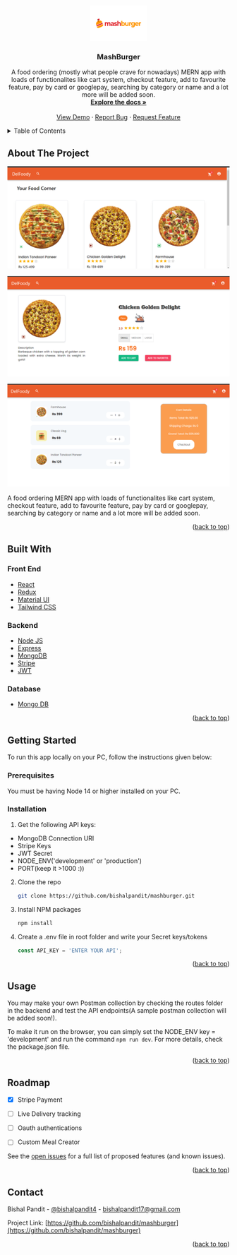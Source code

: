 <div id="top"></div>
<!--
*** Thanks for checking out the Best-README-Template. If you have a suggestion
*** that would make this better, please fork the repo and create a pull request
*** or simply open an issue with the tag "enhancement".
*** Don't forget to give the project a star!
*** Thanks again! Now go create something AMAZING! :D
-->



<!-- PROJECT SHIELDS -->
<!--
*** I'm using markdown "reference style" links for readability.
*** Reference links are enclosed in brackets [ ] instead of parentheses ( ).
*** See the bottom of this document for the declaration of the reference variables
*** for contributors-url, forks-url, etc. This is an optional, concise syntax you may use.
*** https://www.markdownguide.org/basic-syntax/#reference-style-links
-->




<!-- PROJECT LOGO -->
<br />
<div align="center">
  <a href="https://github.com/bishalpandit/mashburger">
    <img src="images/mashburger_logo.png" alt="Logo" width="130" height="80">
  </a>

<h3 align="center">MashBurger</h3>

  <p align="center">
    A food ordering (mostly what people crave for nowadays) MERN app with loads of functionalites like cart system, checkout feature, add to favourite feature, pay by card or googlepay, searching by category or name and a lot more will be added soon. 
    <br />
    <a href="https://github.com/bishalpandit/mashburger"><strong>Explore the docs »</strong></a>
    <br />
    <br />
    <a href="http://delfoody.azurewebsites.net/">View Demo</a>
    ·
    <a href="https://github.com/bishalpandit/mashburger/issues">Report Bug</a>
    ·
    <a href="https://github.com/bishalpandit/mashburger/issues">Request Feature</a>
  </p>
</div>



<!-- TABLE OF CONTENTS -->
<details>
  <summary>Table of Contents</summary>
  <ol>
    <li>
      <a href="#about-the-project">About The Project</a>
      <ul>
        <li><a href="#built-with">Built With</a></li>
      </ul>
    </li>
    <li>
      <a href="#getting-started">Getting Started</a>
      <ul>
        <li><a href="#prerequisites">Prerequisites</a></li>
        <li><a href="#installation">Installation</a></li>
      </ul>
    </li>
    <li><a href="#usage">Usage</a></li>
    <li><a href="#roadmap">Roadmap</a></li>
    <li><a href="#contact">Contact</a></li>
  </ol>
</details>



<!-- ABOUT THE PROJECT -->
## About The Project

[![Product Name Screen Shot][product-screenshot1]](https://delfoody.azurewebsites.net)

[![Product Name Screen Shot][product-screenshot2]](https://delfoody.azurewebsites.net)

[![Product Name Screen Shot][product-screenshot3]](https://delfoody.azurewebsites.net)

A food ordering MERN app with loads of functionalites like cart system, checkout feature, add to favourite feature, pay by card or googlepay, searching by category or name and a lot more will be added soon. 

<p align="right">(<a href="#top">back to top</a>)</p>



## Built With

### Front End
* [React](https://reactjs.org/)
* [Redux](https://redux.js.org/)
* [Material UI](https://mui.com)
* [Tailwind CSS](https://tailwindcss.com/)

### Backend

* [Node JS](https://nodejs.org/en/)
* [Express](https://expressjs.com/)
* [MongoDB](https://redux.js.org/)
* [Stripe](https://stripe.com/docs/payments)
* [JWT](https://jwt.io/)

### Database

* [Mongo DB](https://www.mongodb.com/)

<p align="right">(<a href="#top">back to top</a>)</p>



<!-- GETTING STARTED -->
## Getting Started

To run this app locally on your PC, follow the instructions given below:

### Prerequisites

You must be having Node 14 or higher installed on your PC.

### Installation

1. Get the following API keys:
 * MongoDB Connection URI
 * Stripe Keys
 * JWT Secret
 * NODE_ENV('development' or 'production')
 * PORT(keep it >1000 :))

2. Clone the repo
   ```sh
   git clone https://github.com/bishalpandit/mashburger.git
   ```
3. Install NPM packages
   ```sh
   npm install
   ```
4. Create a .env file in root folder and write your Secret keys/tokens
   ```js
   const API_KEY = 'ENTER YOUR API';
   ```

<p align="right">(<a href="#top">back to top</a>)</p>



<!-- USAGE EXAMPLES -->
## Usage


You may make your own Postman collection by checking the routes folder in the backend and test the API endpoints(A sample postman collection will be added soon!).

To make it run on the browser, you can simply set the NODE_ENV key = 'development' and run the command ```npm run dev```. For more details, check the package.json file.

<p align="right">(<a href="#top">back to top</a>)</p>



<!-- ROADMAP -->
## Roadmap
- [X] Stripe Payment
- [ ] Live Delivery tracking
- [ ] Oauth authentications
- [ ] Custom Meal Creator


See the [open issues](https://github.com/bishalpandit/mashburger/issues) for a full list of proposed features (and known issues).

<p align="right">(<a href="#top">back to top</a>)</p>



<!-- CONTRIBUTING
## Contributing

Contributions are what make the open source community such an amazing place to learn, inspire, and create. Any contributions you make are **greatly appreciated**.

If you have a suggestion that would make this better, please fork the repo and create a pull request. You can also simply open an issue with the tag "enhancement".
Don't forget to give the project a star! Thanks again!

1. Fork the Project
2. Create your Feature Branch (`git checkout -b feature/AmazingFeature`)
3. Commit your Changes (`git commit -m 'Add some AmazingFeature'`)
4. Push to the Branch (`git push origin feature/AmazingFeature`)
5. Open a Pull Request

<p align="right">(<a href="#top">back to top</a>)</p> -->



<!-- CONTACT -->
## Contact

Bishal Pandit - [@bishalpandit4](https://twitter.com/bishalpandit4) - bishalpandit17@gmail.com

Project Link: [https://github.com/bishalpandit/mashburger](https://github.com/bishalpandit/mashburger)

<p align="right">(<a href="#top">back to top</a>)</p>





<!-- MARKDOWN LINKS & IMAGES -->
<!-- https://www.markdownguide.org/basic-syntax/#reference-style-links -->
[contributors-shield]: https://img.shields.io/github/contributors/bishalpandit/bishalpandit.github.io.svg?style=for-the-badge
[contributors-url]: https://github.com/bishalpandit/bishalpandit.github.io/graphs/contributors
[forks-shield]: https://img.shields.io/github/forks/bishalpandit/mashburger.svg?style=for-the-badge
[forks-url]: https://github.com/bishalpandit/mashburger/network/members
[stars-shield]: https://img.shields.io/github/stars/bishalpandit/mashburger.svg?style=for-the-badge
[stars-url]: https://github.com/bishalpandit/mashburger/stargazers
[issues-shield]: https://img.shields.io/github/issues/bishalpandit/mashburger.svg?style=for-the-badge
[issues-url]: https://github.com/bishalpandit/mashburger/issues
[license-shield]: https://img.shields.io/github/license/bishalpandit/mashburger.svg?style=for-the-badge
[license-url]: https://github.com/bishalpandit/mashburger/blob/master/LICENSE.txt
[linkedin-shield]: https://img.shields.io/badge/-LinkedIn-black.svg?style=for-the-badge&logo=linkedin&colorB=555
[linkedin-url]: https://www.linkedin.com/in/bishalpandit2602/
[product-screenshot1]: images/screenshot1.png
[product-screenshot2]: images/screenshot2.png
[product-screenshot3]: images/screenshot3.png
